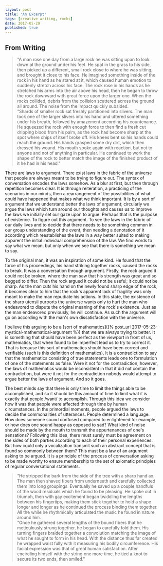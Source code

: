 ```yaml
---
layout: post
title: "An Excerpt"
tags: [creative writing, rocks]
date: 2017-05-20
published: true
---
```


## From Writing
> "A man rose one day from a large rock he was sitting upon to look down at the
> ground under his feet. He spat in the grass to his side, then picked up a
> different, small rock close to where he was sitting, and brought it close to
> his face. He imagined something inside of the rock in his hand as he stared at
> it, which caused human emotion to suddenly stretch across his face. The rock
> rose in his hands as he stretched his arms into the air above his head, then
> he began to throw the rock downward with great force upon the larger one. When
> the rocks collided, debris from the collision scattered across the ground all
> around. The noise from the impact quickly subsided. <br>
> "Shards of smaller rock sat freshly partitioned into slivers. The man took one
> of the larger slivers into his hand and uttered something under his breath,
> followed by amazement according his countenance. He squeezed the rock with
> enough force to then find a fresh cut dripping blood from his palm, as the
> rock had become sharp at the spot where chips of itself broke off. His knees
> bent so his hands could reach the ground. His hands grasped some dry dirt,
> which then dressed his wound. His mouth spoke again with reaction, but not to
> anyone and not of anything in particular. He continued to work the shape of
> the rock to better match the image of the finished product of it he had in his
> head."

There are laws to argument. There exist laws in the fabric of the universe
that people are always meant to be trying to figure out. The syntax of
conversation encodes the laws somehow. As a blur at first, but then through
repetition becomes clear. It is through reiteration, a practicing of the
scenarios in our minds, then a rearrangement of the possibilities of what
could have happened that makes what we think important. It is by a sort of
argument that we understand better the laws of argument; circularly we argue
the laws which turn around our thoughts and causes us to improve the laws we
initially set our gaze upon to argue. Perhaps that is the purpose of
existence. To figure out this argument. To see the laws in the fabric of our
daily lives and to decide that there needs to be something common in our
group understanding of the event, then needing a denotation of it according
which reestablishes the laws in a way better suited to making apparent the
initial individual comprehension of the law. We find words to say what we
mean, but only when we see that there is something we mean to say.

To the original man, it was an inspiration of some kind. He found that the
force of his proceedings, his hand striking together rocks, caused the rocks
to break. It was a conversation through argument. Firstly, the rock argued it
could not be broken, where the man saw that his strength was great and so
begged to differ. Then the rock argued it could not be useful; it could not
be sharp. As the man cuts his hand on the newly found sharp edge of the rock,
it becomes clear to him that the rock's apparent lack of fragility was only
meant to make the man repudiate his actions. In this state, the existence of
the sharp utensil purports the universe wants only to hurt the man who
endeavored to dispute the original meaning of the rock's existence. Just as
the man endeavored previously, he will continue. As such the argument will go
on according with the man's own dissatisfaction with the universe.

I believe this arguing to be
a
[sort of mathematics]({% post_url 2017-05-23-mystical-mathematical-argument %})
that we are always trying to better. It is something that should have been
perfect as the viewport in front of us, mathematics, that when found to be
imperfect lead us to try to correct it. That is because this sort of mathematics
should have been correct and verifiable (such is this definition of
mathematics). It is a contradiction to say that the mathematics consisting of
true statements leads one to formulation of one of the statements as false. Were
it not for the contradiction, however, the laws of mathematics would be
inconsistent in that it did not contain the contradiction, but were it not for
the contradiction nobody would attempt to argue better the laws of argument. And
so it goes.

The best minds say that there is only time to limit the things able to be
accomplished, and so it should be this amount of time to limit what it is
exactly that people /want/ to accomplish. Through this idea we consider how it
was that people were affected through time by human circumstances. In the
primordial moments, people argued the laws to decide the commonalities of
utterances. People determined a language. How does someone sound confused
compared to enlightened for example, or how does one sound happy as opposed
to sad? What kind of noise should be made by the mouth to transmit the
appurtenances of one's sensations? Following this idea, there must surely
must be agreement on the sides of both parties according to each of their
personal experiences. But how could only a vocalization transmit such an
abstract concept that is found so commonly between them? This must be a law
of an argument asking to be argued. It is a principle of the process of
conversation asking to be made worthy to ensure membership to the set of
axiomatic principles of regular conversational statements.

> "He stripped the bark from the side of the tree with a sharp hand ax. The man
> then shaved fibers from underneath and carefully collected them into long
> groupings. Eventually he saved up a couple handfuls of the wood residuals
> which he found to be pleasing. He spoke out in triumph, then with gay
> excitement began twiddling the lengths between his fingertips, making them
> stick together to hold a shape longer and longer as he continued the process
> binding them together. All the while he rhythmically articulated the music he
> found in nature around him. <br>
> "Once he gathered several lengths of the bound fibers that he meticulously
> strung together, he began to carefully fold them. His turning fingers braided
> together a convolution matching the image of what he sought to form in his
> head. With the distance thus far created he wrapped waist fully with it
> measuring his bodily circumference. His facial expression was that of great
> human satisfaction. After encircling himself with the string one more time, he
> tied a knot to secure its two ends, then smiled."

<!-- > "A man rose one day from a large rock he was sitting upon to look down at the ground under his feet. He spat in the grass to his side, then picked up a small rock close to where he was sitting and brought it close to his face. He imagined a possibility of something inside of the rock in his hand as he stared at it, which caused human emotion to suddenly stretch across his face. The rock rose in his arms as he stretched them into the air above his head, then he began to throw the rock downwards with great force upon the larger one. When the rocks collided, debris from the collision scattered across the ground all around. The noise from the impact quickly subsided. -->

<!-- > "Shards of smaller rock sat freshly partitioned into slivers. The man took one of the larger slivers into his hand and uttered something under his breath, followed by amazement according his countenance. He squeezed the rock with enough force to then find a fresh cut dripping blood from his palm, as the rock happened to have become sharp at the spot where chips of itself had broken off. His knees bent so his hands could reach the ground. His hands grasped some dry dirt, which then dressed his wound. His mouth spoke again with reaction, but not to anyone and not of anything in particular. He continued to work the shape of the rock to better match the image of the finished product of it he had in his head." -->

<!-- There are laws to argument. There exist laws in the fabric of the universe that people are always meant to be trying to figure out. The syntax of conversation encodes the laws somehow. As a blur at first, but then through repetition they become clearer. It is through this decision to reiterate through them, to practice the scenarios in our heads, to rearrange the possibilities of what could have happened which makes what we think important. It is by a sort of argument that we understand better the laws of argument; circularly we argue the laws which turn around our thoughts and causes us to improve the laws we initially set our gaze upon to argue. Perhaps that is the purpose of existence; to figure out this argument; to see the laws in the fabric of our daily lives and to decide that there needs to be something common in our group understanding of the event, a denotation, then needing that the denotation needs reestablishment to better suit the law in making apparent the initial individual comprehension of the law, again establishing what is meant to argue. -->

<!-- To the original man, it was an inspiration of some kind. He found that the force of his proceedings, his hand striking together rocks, caused the rocks to break. It was a conversation through argument. Firstly, the rock argued it could not be broken, where the man saw that his strength was great and so begged to differ. Then the rock argued it could not be useful; it could not be sharp. As the man cuts his hand on the newly found sharp edge of the rock, it becomes clear to him that the apparent law established by the rock was only meant to make the man repudiate his actions. In this state, the existence of the sharp utensil purportedly only hurts the man who endeavors to dispute the original meaning of the rock's existence; though just as the man endeavored previously, he will continue. As such the argument will go on according with the man's own dissatisfaction with the universe. -->

<!-- I believe this [arguing to be a sort of mathematics] that we are always trying to better. It is something that should have been perfect as the viewport in front of us, that when found to be imperfect lead us to try to correct it. That is because this sort of mathematics should have been correct and verifiable (such is this definition of mathematics). It is the contradiction that says mathematics, which should always consist of true statements, leads one to consider that the opposite of one of the statements was actually true. This is however useful, as were it _not_ for the contradiction then the laws of mathematics would be inconsistent in that they would not contain the contradiction, but also were it not for the contradiction nobody would attempt to argue better the laws of argument. And so it goes. -->
